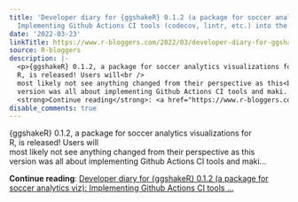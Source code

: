 ```yaml
---
title: 'Developer diary for {ggshakeR} 0.1.2 (a package for soccer analytics viz):
  Implementing Github Actions CI tools (codecov, lintr, etc.) into the workflow!'
date: '2022-03-23'
linkTitle: https://www.r-bloggers.com/2022/03/developer-diary-for-ggshaker-0-1-2-a-package-for-soccer-analytics-viz-implementing-github-actions-ci-tools-codecov-lintr-etc-into-the-workflow/
source: R-bloggers
description: |-
  <p>{ggshakeR} 0.1.2, a package for soccer analytics visualizations for<br />
  R, is released! Users will<br />
  most likely not see anything changed from their perspective as this<br />
  version was all about implementing Github Actions CI tools and maki...</p>
  <strong>Continue reading</strong>: <a href="https://www.r-bloggers.com/2022/03/developer-diary-for-ggshaker-0-1-2-a-package-for-soccer-analytics-viz-implementing-github-actions-ci-tools-codecov-lintr-etc-into-the-workflow/">Developer diary for {ggshakeR} 0.1.2 (a package for soccer analytics viz): Implementing Github Actions CI tools ...
disable_comments: true
---
```

<p>{ggshakeR} 0.1.2, a package for soccer analytics visualizations for<br />
R, is released! Users will<br />
most likely not see anything changed from their perspective as this<br />
version was all about implementing Github Actions CI tools and maki...</p>
<strong>Continue reading</strong>: <a href="https://www.r-bloggers.com/2022/03/developer-diary-for-ggshaker-0-1-2-a-package-for-soccer-analytics-viz-implementing-github-actions-ci-tools-codecov-lintr-etc-into-the-workflow/">Developer diary for {ggshakeR} 0.1.2 (a package for soccer analytics viz): Implementing Github Actions CI tools ...